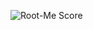 ![Root-Me Score](https://img.shields.io/badge/dynamic/json?color=blue&label=RootMe%20Score&query=%24.score&url=https://www.root-me.org/API/public/user?login=kylian_act)
